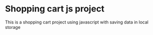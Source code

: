 # Shopping cart js project
This is a shopping cart project using javascript with saving data in local storage
 
